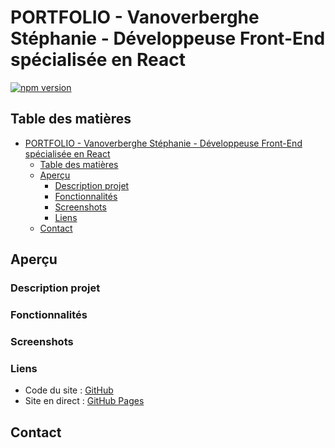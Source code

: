 # PORTFOLIO - Vanoverberghe Stéphanie - Développeuse Front-End spécialisée en React

[![npm version](https://badge.fury.io/js/npm.svg)](https://badge.fury.io/js/npm)

## Table des matières

- [PORTFOLIO - Vanoverberghe Stéphanie - Développeuse Front-End spécialisée en React](#portfolio---vanoverberghe-stéphanie---développeuse-front-end-spécialisée-en-react)
  - [Table des matières](#table-des-matières)
  - [Aperçu](#aperçu)
    - [Description projet](#description-projet)
    - [Fonctionnalités](#fonctionnalités)
    - [Screenshots](#screenshots)
    - [Liens](#liens)
  - [Contact](#contact)

## Aperçu

### Description projet

### Fonctionnalités

### Screenshots

### Liens

- Code du site : [GitHub](https://github.com/stephanievanoverberghe/sv-portfolio)
- Site en direct : [GitHub Pages](https://stephanievanoverberghe.github.io/sv-portfolio/)

## Contact
